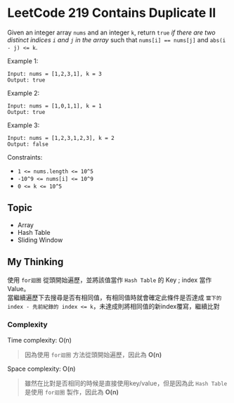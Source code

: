 # LeetCode 219 Contains Duplicate II

Given an integer array `nums` and an integer `k`, return `true` *if there are two distinct indices `i` and `j` in the array* such that `nums[i] == nums[j]` and `abs(i - j) <= k`.

Example 1:
```
Input: nums = [1,2,3,1], k = 3
Output: true
```

Example 2:
```
Input: nums = [1,0,1,1], k = 1
Output: true
```

Example 3:
```
Input: nums = [1,2,3,1,2,3], k = 2
Output: false
```

Constraints:

- `1 <= nums.length <= 10^5`
- `-10^9 <= nums[i] <= 10^9`
- `0 <= k <= 10^5`

## Topic
- Array
- Hash Table
- Sliding Window

## My Thinking
使用 `for迴圈` 從頭開始遍歷，並將該值當作 `Hash Table` 的 Key ; index 當作 Value。<br>當繼續遍歷下去搜尋是否有相同值，有相同值時就會確定此條件是否達成 `當下的 index - 先前紀錄的 index <= k`，未達成則將相同值的新index覆寫，繼續比對

### Complexity
Time complexity: O(n)
> 因為使用 `for迴圈` 方法從頭開始遍歷，因此為 **O(n)**

Space complexity: O(n)
> 雖然在比對是否相同的時候是直接使用key/value，但是因為此 `Hash Table` 是使用 `for迴圈` 製作，因此為 **O(n)**